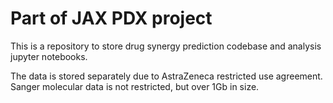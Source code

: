
# Part of JAX PDX project

This is a repository to store drug synergy prediction codebase and analysis jupyter notebooks.

The data is stored separately due to AstraZeneca restricted use agreement.
Sanger molecular data is not restricted, but over 1Gb in size.